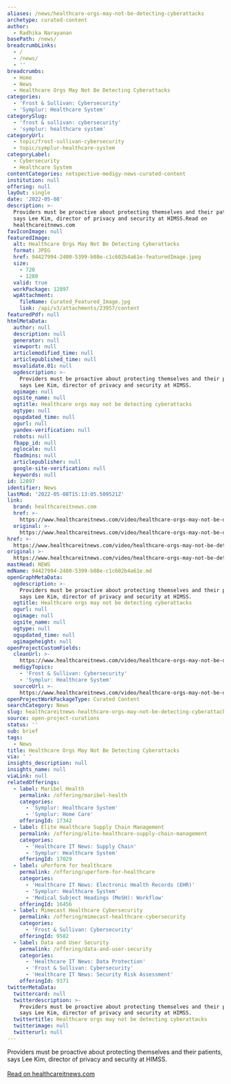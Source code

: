 ```yaml
---
aliases: /news/healthcare-orgs-may-not-be-detecting-cyberattacks
archetype: curated-content
author:
  - Radhika Narayanan
basePath: /news/
breadcrumbLinks:
  - /
  - /news/
  - ''
breadcrumbs:
  - Home
  - News
  - Healthcare Orgs May Not Be Detecting Cyberattacks
categories:
  - 'Frost & Sullivan: Cybersecurity'
  - 'Symplur: Healthcare System'
categorySlug:
  - 'frost & sullivan: cybersecurity'
  - 'symplur: healthcare system'
categoryUrl:
  - topic/frost-sullivan-cybersecurity
  - topic/symplur-healthcare-system
categoryLabel:
  - Cybersecurity
  - Healthcare System
contentCategories: netspective-medigy-news-curated-content
institution: null
offering: null
layOut: single
date: '2022-05-08'
description: >-
  Providers must be proactive about protecting themselves and their patients,
  says Lee Kim, director of privacy and security at HIMSS.Read on
  healthcareitnews.com
favIconImage: null
featuredImage:
  alt: Healthcare Orgs May Not Be Detecting Cyberattacks
  format: JPEG
  href: 94427994-2400-5399-b08e-c1c602b4a61e-featuredImage.jpeg
  size:
    - 720
    - 1280
  valid: true
  workPackage: 12897
  wpAttachment:
    fileName: Curated_Featured_Image.jpg
    link: /api/v3/attachments/23957/content
featuredPdf: null
htmlMetaData:
  author: null
  description: null
  generator: null
  viewport: null
  articlemodified_time: null
  articlepublished_time: null
  msvalidate.01: null
  ogdescription: >-
    Providers must be proactive about protecting themselves and their patients,
    says Lee Kim, director of privacy and security at HIMSS.
  ogimage: null
  ogsite_name: null
  ogtitle: Healthcare orgs may not be detecting cyberattacks
  ogtype: null
  ogupdated_time: null
  ogurl: null
  yandex-verification: null
  robots: null
  fbapp_id: null
  oglocale: null
  fbadmins: null
  articlepublisher: null
  google-site-verification: null
  keywords: null
id: 12897
identifier: News
lastMod: '2022-05-08T15:13:05.509521Z'
link:
  brand: healthcareitnews.com
  href: >-
    https://www.healthcareitnews.com/video/healthcare-orgs-may-not-be-detecting-cyberattacks
  original: >-
    https://www.healthcareitnews.com/video/healthcare-orgs-may-not-be-detecting-cyberattacks
href: >-
  https://www.healthcareitnews.com/video/healthcare-orgs-may-not-be-detecting-cyberattacks
original: >-
  https://www.healthcareitnews.com/video/healthcare-orgs-may-not-be-detecting-cyberattacks
mastHead: NEWS
mdName: 94427994-2400-5399-b08e-c1c602b4a61e.md
openGraphMetaData:
  ogdescription: >-
    Providers must be proactive about protecting themselves and their patients,
    says Lee Kim, director of privacy and security at HIMSS.
  ogtitle: Healthcare orgs may not be detecting cyberattacks
  ogurl: null
  ogimage: null
  ogsite_name: null
  ogtype: null
  ogupdated_time: null
  ogimageheight: null
openProjectCustomFields:
  cleanUrl: >-
    https://www.healthcareitnews.com/video/healthcare-orgs-may-not-be-detecting-cyberattacks
  medigyTopics:
    - 'Frost & Sullivan: Cybersecurity'
    - 'Symplur: Healthcare System'
  sourceUrl: >-
    https://www.healthcareitnews.com/video/healthcare-orgs-may-not-be-detecting-cyberattacks
openProjectWorkPackageType: Curated Content
searchCategory: News
slug: healthcareitnews-healthcare-orgs-may-not-be-detecting-cyberattacks
source: open-project-curations
status: ''
sub: brief
tags:
  - News
title: Healthcare Orgs May Not Be Detecting Cyberattacks
via: ' '
insights_description: null
insights_name: null
viaLink: null
relatedOfferings:
  - label: Maribel Health
    permalink: /offering/maribel-health
    categories:
      - 'Symplur: Healthcare System'
      - 'Symplur: Home Care'
    offeringId: 17342
  - label: Elite Healthcare Supply Chain Management
    permalink: /offering/elite-healthcare-supply-chain-management
    categories:
      - 'Healthcare IT News: Supply Chain'
      - 'Symplur: Healthcare System'
    offeringId: 17029
  - label: uPerform for healthcare
    permalink: /offering/uperform-for-healthcare
    categories:
      - 'Healthcare IT News: Electronic Health Records (EHR)'
      - 'Symplur: Healthcare System'
      - 'Medical Subject Headings (MeSH): Workflow'
    offeringId: 16456
  - label: Mimecast Healthcare Cybersecurity
    permalink: /offering/mimecast-healthcare-cybersecurity
    categories:
      - 'Frost & Sullivan: Cybersecurity'
    offeringId: 9582
  - label: Data and User Security
    permalink: /offering/data-and-user-security
    categories:
      - 'Healthcare IT News: Data Protection'
      - 'Frost & Sullivan: Cybersecurity'
      - 'Healthcare IT News: Security Risk Assessment'
    offeringId: 9371
twitterMetaData:
  twittercard: null
  twitterdescription: >-
    Providers must be proactive about protecting themselves and their patients,
    says Lee Kim, director of privacy and security at HIMSS.
  twittertitle: Healthcare orgs may not be detecting cyberattacks
  twitterimage: null
  twitterurl: null
---
```

<p>Providers must be proactive about protecting themselves and their patients, says Lee Kim, director of privacy and security at HIMSS.<br/><br/><a target="_blank" href=https://www.healthcareitnews.com/video/healthcare-orgs-may-not-be-detecting-cyberattacks>Read on healthcareitnews.com</a></p>